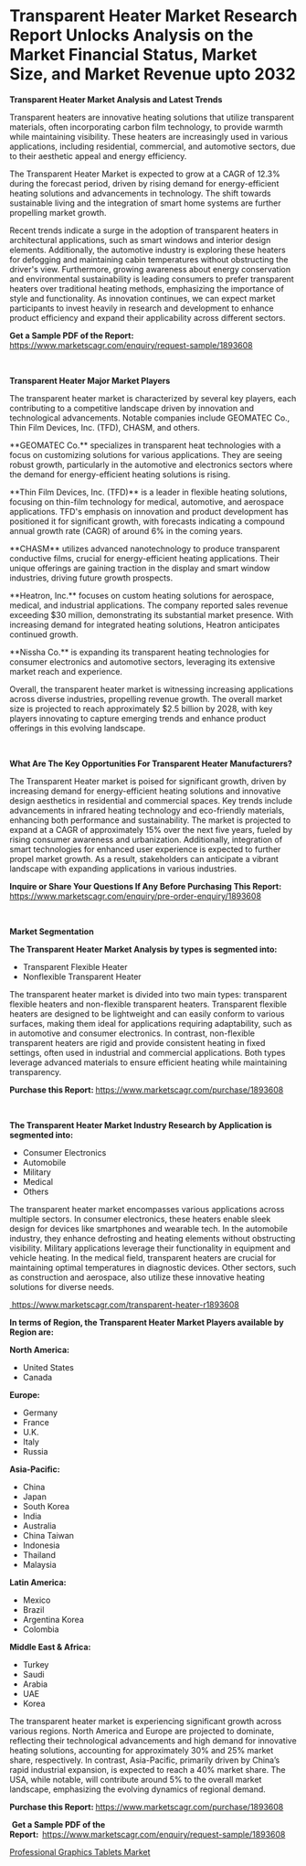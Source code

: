 <p><h1>Transparent Heater Market Research Report Unlocks Analysis on the Market Financial Status, Market Size, and Market Revenue upto 2032</h1></p><p><strong>Transparent Heater Market Analysis and Latest Trends</strong></p>
<p><p>Transparent heaters are innovative heating solutions that utilize transparent materials, often incorporating carbon film technology, to provide warmth while maintaining visibility. These heaters are increasingly used in various applications, including residential, commercial, and automotive sectors, due to their aesthetic appeal and energy efficiency.</p><p>The Transparent Heater Market is expected to grow at a CAGR of 12.3% during the forecast period, driven by rising demand for energy-efficient heating solutions and advancements in technology. The shift towards sustainable living and the integration of smart home systems are further propelling market growth. </p><p>Recent trends indicate a surge in the adoption of transparent heaters in architectural applications, such as smart windows and interior design elements. Additionally, the automotive industry is exploring these heaters for defogging and maintaining cabin temperatures without obstructing the driver's view. Furthermore, growing awareness about energy conservation and environmental sustainability is leading consumers to prefer transparent heaters over traditional heating methods, emphasizing the importance of style and functionality. As innovation continues, we can expect market participants to invest heavily in research and development to enhance product efficiency and expand their applicability across different sectors.</p></p>
<p><strong>Get a Sample PDF of the Report:&nbsp;</strong> <a href="https://www.marketscagr.com/enquiry/request-sample/1893608?utm_campaign=2039&utm_medium=2&utm_source=Github&utm_content=ia&utm_term=06042025&utm_id=transparent-heater">https://www.marketscagr.com/enquiry/request-sample/1893608</a></p>
<p>&nbsp;</p>
<p><strong>Transparent Heater Major Market Players</strong></p>
<p><p>The transparent heater market is characterized by several key players, each contributing to a competitive landscape driven by innovation and technological advancements. Notable companies include GEOMATEC Co., Thin Film Devices, Inc. (TFD), CHASM, and others.</p><p>**GEOMATEC Co.** specializes in transparent heat technologies with a focus on customizing solutions for various applications. They are seeing robust growth, particularly in the automotive and electronics sectors where the demand for energy-efficient heating solutions is rising.</p><p>**Thin Film Devices, Inc. (TFD)** is a leader in flexible heating solutions, focusing on thin-film technology for medical, automotive, and aerospace applications. TFD's emphasis on innovation and product development has positioned it for significant growth, with forecasts indicating a compound annual growth rate (CAGR) of around 6% in the coming years.</p><p>**CHASM** utilizes advanced nanotechnology to produce transparent conductive films, crucial for energy-efficient heating applications. Their unique offerings are gaining traction in the display and smart window industries, driving future growth prospects.</p><p>**Heatron, Inc.** focuses on custom heating solutions for aerospace, medical, and industrial applications. The company reported sales revenue exceeding $30 million, demonstrating its substantial market presence. With increasing demand for integrated heating solutions, Heatron anticipates continued growth.</p><p>**Nissha Co.** is expanding its transparent heating technologies for consumer electronics and automotive sectors, leveraging its extensive market reach and experience.</p><p>Overall, the transparent heater market is witnessing increasing applications across diverse industries, propelling revenue growth. The overall market size is projected to reach approximately $2.5 billion by 2028, with key players innovating to capture emerging trends and enhance product offerings in this evolving landscape.</p></p>
<p>&nbsp;</p>
<p><strong>What Are The Key Opportunities For Transparent Heater Manufacturers?</strong></p>
<p><p>The Transparent Heater market is poised for significant growth, driven by increasing demand for energy-efficient heating solutions and innovative design aesthetics in residential and commercial spaces. Key trends include advancements in infrared heating technology and eco-friendly materials, enhancing both performance and sustainability. The market is projected to expand at a CAGR of approximately 15% over the next five years, fueled by rising consumer awareness and urbanization. Additionally, integration of smart technologies for enhanced user experience is expected to further propel market growth. As a result, stakeholders can anticipate a vibrant landscape with expanding applications in various industries.</p></p>
<p><strong>Inquire or Share Your Questions If Any Before Purchasing This Report:</strong> <a href="https://www.marketscagr.com/enquiry/pre-order-enquiry/1893608?utm_campaign=2039&utm_medium=2&utm_source=Github&utm_content=ia&utm_term=06042025&utm_id=transparent-heater">https://www.marketscagr.com/enquiry/pre-order-enquiry/1893608</a></p>
<p>&nbsp;</p>
<p><strong>Market Segmentation</strong></p>
<p><strong>The Transparent Heater Market Analysis by types is segmented into:</strong></p>
<p><ul><li>Transparent Flexible Heater</li><li>Nonflexible Transparent Heater</li></ul></p>
<p><p>The transparent heater market is divided into two main types: transparent flexible heaters and non-flexible transparent heaters. Transparent flexible heaters are designed to be lightweight and can easily conform to various surfaces, making them ideal for applications requiring adaptability, such as in automotive and consumer electronics. In contrast, non-flexible transparent heaters are rigid and provide consistent heating in fixed settings, often used in industrial and commercial applications. Both types leverage advanced materials to ensure efficient heating while maintaining transparency.</p></p>
<p><strong>Purchase this Report:&nbsp;</strong><a href="https://www.marketscagr.com/purchase/1893608?utm_campaign=2039&utm_medium=2&utm_source=Github&utm_content=ia&utm_term=06042025&utm_id=transparent-heater">https://www.marketscagr.com/purchase/1893608</a></p>
<p>&nbsp;</p>
<p><strong>The Transparent Heater Market Industry Research by Application is segmented into:</strong></p>
<p><ul><li>Consumer Electronics</li><li>Automobile</li><li>Military</li><li>Medical</li><li>Others</li></ul></p>
<p><p>The transparent heater market encompasses various applications across multiple sectors. In consumer electronics, these heaters enable sleek design for devices like smartphones and wearable tech. In the automobile industry, they enhance defrosting and heating elements without obstructing visibility. Military applications leverage their functionality in equipment and vehicle heating. In the medical field, transparent heaters are crucial for maintaining optimal temperatures in diagnostic devices. Other sectors, such as construction and aerospace, also utilize these innovative heating solutions for diverse needs.</p></p>
<p><a href="https://www.marketscagr.com/transparent-heater-r1893608?utm_campaign=2039&utm_medium=2&utm_source=Github&utm_content=ia&utm_term=06042025&utm_id=transparent-heater">&nbsp;https://www.marketscagr.com/transparent-heater-r1893608</a></p>
<p><strong>In terms of Region, the Transparent Heater Market Players available by Region are:</strong></p>
<p>
    <p> <strong> North America: </strong>
        <ul>
            <li>United States</li>
            <li>Canada</li>
        </ul>
        </p> 
    <p> <strong> Europe: </strong>
        <ul>
            <li>Germany</li>
            <li>France</li>
            <li>U.K.</li>
            <li>Italy</li>
            <li>Russia</li>
        </ul>
        </p> 
    <p> <strong> Asia-Pacific: </strong>
        <ul>
            <li>China</li>
            <li>Japan</li>
            <li>South Korea</li>
            <li>India</li>
            <li>Australia</li>
            <li>China Taiwan</li>
            <li>Indonesia</li>
            <li>Thailand</li>
            <li>Malaysia</li>
        </ul>
        </p> 
    <p> <strong> Latin America: </strong>
        <ul>
            <li>Mexico</li>
            <li>Brazil</li>
            <li>Argentina Korea</li>
            <li>Colombia</li>
        </ul>
        </p> 
    <p> <strong> Middle East & Africa: </strong>
        <ul>
            <li>Turkey</li>
            <li>Saudi</li>
            <li>Arabia</li>
            <li>UAE</li>
            <li>Korea</li>
        </ul>
    </p>
    </p>
<p><p>The transparent heater market is experiencing significant growth across various regions. North America and Europe are projected to dominate, reflecting their technological advancements and high demand for innovative heating solutions, accounting for approximately 30% and 25% market share, respectively. In contrast, Asia-Pacific, primarily driven by China’s rapid industrial expansion, is expected to reach a 40% market share. The USA, while notable, will contribute around 5% to the overall market landscape, emphasizing the evolving dynamics of regional demand.</p></p>
<p><strong>Purchase this Report: </strong><a href="https://www.marketscagr.com/purchase/1893608?utm_campaign=2039&utm_medium=2&utm_source=Github&utm_content=ia&utm_term=06042025&utm_id=transparent-heater">https://www.marketscagr.com/purchase/1893608</a></p>
<p>&nbsp;<strong>Get a Sample PDF of the Report:&nbsp;&nbsp;</strong><a href="https://www.marketscagr.com/enquiry/request-sample/1893608?utm_campaign=2039&utm_medium=2&utm_source=Github&utm_content=ia&utm_term=06042025&utm_id=transparent-heater">https://www.marketscagr.com/enquiry/request-sample/1893608</a></p>
<p><strong></strong></p>
<p><p><a href="https://github.com/SamiaChowdhury801/Market-Research-Report-List-2/blob/main/professional-graphics-tablets-market.md?utm_campaign=2039&utm_medium=2&utm_source=Github&utm_content=ia&utm_term=06042025&utm_id=transparent-heater">Professional Graphics Tablets Market</a></p></p>